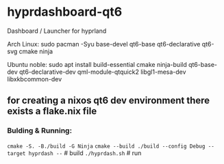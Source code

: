 # hyprdashboard-qt6
Dashboard / Launcher for hyprland

Arch Linux: sudo pacman -Syu base-devel qt6-base qt6-declarative qt6-svg cmake ninja

Ubuntu noble: sudo apt install build-essential cmake ninja-build qt6-base-dev qt6-declarative-dev qml-module-qtquick2 libgl1-mesa-dev libxkbcommon-dev

## for creating a nixos qt6 dev environment there exists a flake.nix file

### Bulding & Running:
`cmake -S. -B./build -G Ninja` 
`cmake --build ./build --config Debug --target hyprdash --` # build
`./hyprdash.sh` # run


